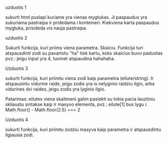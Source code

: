 uzduotis 1

sukurti html puslapi kuriame yra vienas mygtukas. Ji paspaudus yra sukuriama pastraipa ir pridedama i konteineri. Kiekviena karta paspaudus mygtuka, prisideda vis nauja pastraipa.

uzduotis 2

Sukurti funkcija, kuri priims viena parametra. Skaiciu.
Funkcija turi atspausdinti zodi su pavartotu "ha" tiek kartu, koks skaicius buvo paduotas
pvz.: jeigu input yra 4, tuomet atspaudina hahahaha.

Uzduotis 3

sukurti funkcija, kuri priimtu viena zodi kaip parametra (eilute/string). Ir atspausintu vidurine raide, jeigu zodis yra is nelyginio raidziu ilgio, arba vidurines dvi raides, jeigu zodis yra lyginio ilgio.

Patarimas: eilutes viena skaitmeni galim pasiekti su tokia pacia lauztiniu skliaustu sintakse kaip ir masyvo elementa, pvz.: eilute[1] bus lygu i.
Math.floor() - Math.floor(2.5) === 2

Uzduotis 4

sukurti funkcija, kuri priimtu zodziu masyva kaip parametra ir atspausdintu ilgiausia zodi.
